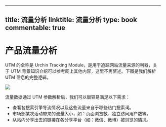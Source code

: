 
---
title: 流量分析
linktitle: 流量分析
type: book
commentable: true
---

# 产品流量分析

UTM 的全称是 Urchin Tracking Module，是用于追踪网站流量来源的利器，关于 UTM 背景知识介绍可以参考网上其他内容，这里不再赘述。下图是我们解析 UTM 信息的完整逻辑。

![](https://ww1.sinaimg.cn/large/007rAy9hly1g099veaxdlj30m80c2q3t.jpg)

流量数据通过 UTM 参数解析后，我们可以很容易满足以下需求：

- 查看各搜索引擎导流情况以及这些流量来自于哪些热门搜索词。
- 市场部某次活动带来的流量大小，如：页面浏览数、独立访问用户数等。
- 从站内分享出去的链接在各分享平台（如：微信、微博）被浏览的情况。

    